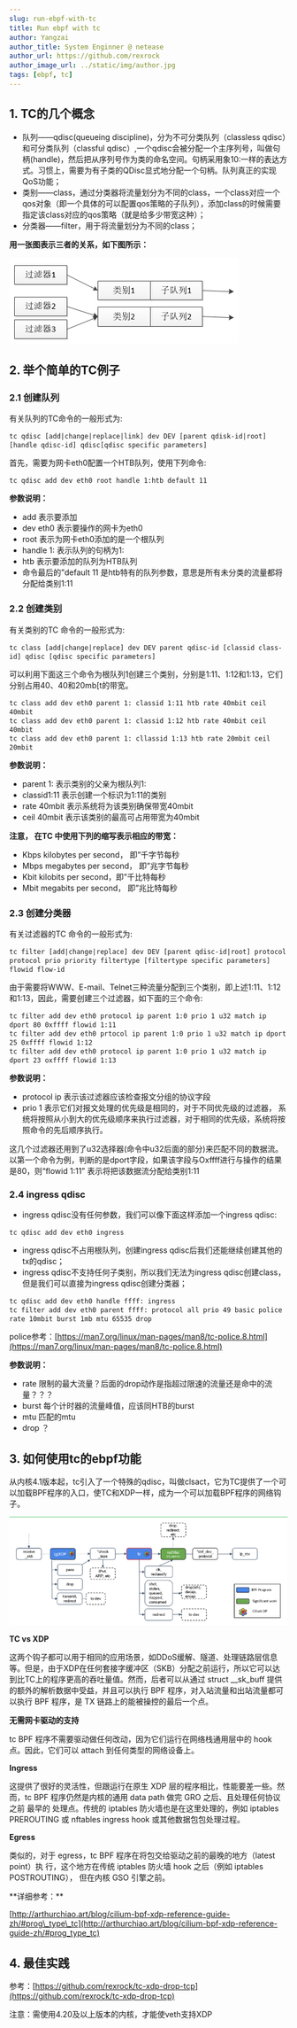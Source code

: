 ```yaml
---
slug: run-ebpf-with-tc
title: Run ebpf with tc
author: Yangzai
author_title: System Enginner @ netease
author_url: https://github.com/rexrock
author_image_url: ../static/img/author.jpg 
tags: [ebpf, tc]
---
```


## 1\. TC的几个概念

* 队列——qdisc(queueing discipline)，分为不可分类队列（classless qdisc）和可分类队列（classful qdisc）,一个qdisc会被分配一个主序列号，叫做句柄(handle)，然后把从序列号作为类的命名空间。句柄采用象10:一样的表达方式。习惯上，需要为有子类的QDisc显式地分配一个句柄。队列真正的实现QoS功能；
* 类别——class，通过分类器将流量划分为不同的class，一个class对应一个qos对象（即一个具体的可以配置qos策略的子队列），添加class的时候需要指定该class对应的qos策略（就是给多少带宽这种）；
* 分类器——filter，用于将流量划分为不同的class；

**用一张图表示三者的关系，如下图所示：**

![img](../static/img/tc_filter_class.jpg)

## 2\. 举个简单的TC例子

### 2.1 创建队列

有关队列的TC命令的一般形式为:

```
tc qdisc [add|change|replace|link] dev DEV [parent qdisk-id|root][handle qdisc-id] qdisc[qdisc specific parameters]
```

首先，需要为网卡eth0配置一个HTB队列，使用下列命令:

```
tc qdisc add dev eth0 root handle 1:htb default 11
```

**参数说明：**

* add 表示要添加
* dev eth0 表示要操作的网卡为eth0
* root 表示为网卡eth0添加的是一个根队列
* handle 1: 表示队列的句柄为1:
* htb 表示要添加的队列为HTB队列
* 命令最后的”default 11 是htb特有的队列参数，意思是所有未分类的流量都将分配给类别1:11

### 2.2 创建类别

有关类别的TC 命令的一般形式为:

```
tc class [add|change|replace] dev DEV parent qdisc-id [classid class-id] qdisc [qdisc specific parameters]
```

可以利用下面这三个命令为根队列1创建三个类别，分别是1:11、1:12和1:13，它们分别占用40、40和20mb\[t的带宽。

```
tc class add dev eth0 parent 1: classid 1:11 htb rate 40mbit ceil 40mbit
tc class add dev eth0 parent 1: classid 1:12 htb rate 40mbit ceil 40mbit
tc class add dev eth0 parent 1: cllassid 1:13 htb rate 20mbit ceil 20mbit
```

**参数说明：**

* parent 1: 表示类别的父亲为根队列1:
* classid1:11 表示创建一个标识为1:11的类别
* rate 40mbit 表示系统将为该类别确保带宽40mbit
* ceil 40mbit 表示该类别的最高可占用带宽为40mbit

**注意， 在TC 中使用下列的缩写表示相应的带宽：**

* Kbps kiIobytes per second， 即”千字节每秒
* Mbps megabytes per second， 即”兆字节每秒
* Kbit kilobits per second，即”千比特每秒
* Mbit megabits per second， 即”兆比特每秒

### 2.3 创建分类器

有关过滤器的TC 命令的一般形式为:

```
tc filter [add|change|replace] dev DEV [parent qdisc-id|root] protocol protocol prio priority filtertype [filtertype specific parameters] flowid flow-id
```

由于需要将WWW、E-mail、Telnet三种流量分配到三个类别，即上述1:11、1:12和1:13，因此，需要创建三个过滤器，如下面的三个命令:

```
tc filter add dev eth0 protocol ip parent 1:0 prio 1 u32 match ip dport 80 0xffff flowid 1:11
tc filter add dev eth0 prtocol ip parent 1:0 prio 1 u32 match ip dport 25 0xffff flowid 1:12
tc filter add dev eth0 protocol ip parent 1:0 prio 1 u32 match ip dport 23 oxffff flowid 1:13
```

**参数说明：**

* protocol ip 表示该过滤器应该检查报文分组的协议字段
* prio 1 表示它们对报文处理的优先级是相同的，对于不同优先级的过滤器， 系统将按照从小到大的优先级顺序来执行过滤器，对于相同的优先级，系统将按照命令的先后顺序执行。

这几个过滤器还用到了u32选择器(命令中u32后面的部分)来匹配不同的数据流。以第一个命令为例，判断的是dport字段，如果该字段与Oxffff进行与操作的结果是80，则“flowid 1:11” 表示将把该数据流分配给类别1:11

### 2.4 ingress qdisc

* ingress qdisc没有任何参数，我们可以像下面这样添加一个ingress qdisc:

~~~
tc qdisc add dev eth0 ingress
~~~

* ingress qdisc不占用根队列，创建ingress qdisc后我们还能继续创建其他的tx的qdisc；
* ingress qdisc不支持任何子类别，所以我们无法为ingress qdisc创建class，但是我们可以直接为ingress qdisc创建分类器；

~~~
tc qdisc add dev eth0 handle ffff: ingress 
tc filter add dev eth0 parent ffff: protocol all prio 49 basic police rate 10mbit burst 1mb mtu 65535 drop
~~~

police参考：[https://man7.org/linux/man-pages/man8/tc-police.8.html](https://man7.org/linux/man-pages/man8/tc-police.8.html)

**参数说明：**

* rate 限制的最大流量？后面的drop动作是指超过限速的流量还是命中的流量？？？
* burst 每个计时器的流量峰值，应该同HTB的burst
* mtu 匹配的mtu
* drop ？

## 3\. 如何使用tc的ebpf功能

从内核4.1版本起，tc引入了一个特殊的qdisc，叫做clsact，它为TC提供了一个可以加载BPF程序的入口，使TC和XDP一样，成为一个可以加载BPF程序的网络钩子。

![img](../static/img/ebpf_in_tc.jpg)

**TC vs XDP**

这两个钩子都可以用于相同的应用场景，如DDoS缓解、隧道、处理链路层信息等。但是，由于XDP在任何套接字缓冲区（SKB）分配之前运行，所以它可以达到比TC上的程序更高的吞吐量值。然而，后者可以从通过 struct \_\_sk\_buff 提供的额外的解析数据中受益，并且可以执行 BPF 程序，对入站流量和出站流量都可以执行 BPF 程序，是 TX 链路上的能被操控的最后一个点。

**无需网卡驱动的支持**

tc BPF 程序不需要驱动做任何改动，因为它们运行在网络栈通用层中的 hook 点。因此，它们可以 attach 到任何类型的网络设备上。

**Ingress**

这提供了很好的灵活性，但跟运行在原生 XDP 层的程序相比，性能要差一些。然而，tc BPF 程序仍然是内核的通用 data path 做完 GRO 之后、且处理任何协议之前 最早的 处理点。传统的 iptables 防火墙也是在这里处理的，例如 iptables PREROUTING 或 nftables ingress hook 或其他数据包包处理过程。

**Egress**

类似的，对于 egress，tc BPF 程序在将包交给驱动之前的最晚的地方（latest point）执 行，这个地方在传统 iptables 防火墙 hook 之后（例如 iptables POSTROUTING）， 但在内核 GSO 引擎之前。

\*\*详细参考：\*\*

[http://arthurchiao.art/blog/cilium-bpf-xdp-reference-guide-zh/#prog\_type\_tc](http://arthurchiao.art/blog/cilium-bpf-xdp-reference-guide-zh/#prog_type_tc)

## 4\. 最佳实践

参考：[https://github.com/rexrock/tc-xdp-drop-tcp](https://github.com/rexrock/tc-xdp-drop-tcp)

注意：需使用4.20及以上版本的内核，才能使veth支持XDP
